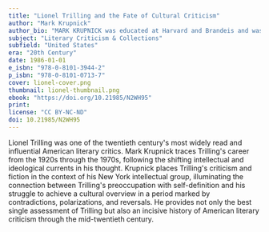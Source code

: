 ```yaml
---
title: "Lionel Trilling and the Fate of Cultural Criticism"
author: "Mark Krupnick"
author_bio: "MARK KRUPNICK was educated at Harvard and Brandeis and was a Fulbright Scholar at Darwin College, Cambridge. He was professor of English at the University of Wisconsin-Milwaukee and wrote on the history of American criticism."
subject: "Literary Criticism & Collections"
subfield: "United States"
era: "20th Century"
date: 1986-01-01
e_isbn: "978-0-8101-3944-2"
p_isbn: "978-0-8101-0713-7"
cover: lionel-cover.png
thumbnail: lionel-thumbnail.png
ebook: "https://doi.org/10.21985/N2WH95"
print:
license: "CC BY-NC-ND"
doi: 10.21985/N2WH95
---
```

Lionel Trilling was one of the twentieth century's most widely read and influential American literary critics. Mark Krupnick traces Trilling's career from the 1920s through the 1970s, following the shifting intellectual and ideological currents in his thought. Krupnick places Trilling's criticism and fiction in the context of his New York intellectual group, illuminating the connection between Trilling's preoccupation with self-definition and his struggle to achieve a cultural overview in a period marked by contradictions, polarizations, and reversals. He provides not only the best single assessment of Trilling but also an incisive history of American literary criticism through the mid-twentieth century.
